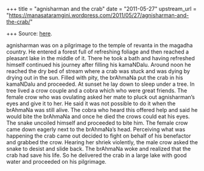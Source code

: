+++
title = "agnisharman and the crab"
date = "2011-05-27"
upstream_url = "https://manasataramgini.wordpress.com/2011/05/27/agnisharman-and-the-crab/"

+++
Source: [here](https://manasataramgini.wordpress.com/2011/05/27/agnisharman-and-the-crab/).

agnisharman was on a pilgrimage to the temple of revanta in the magadha country. He entered a forest full of refreshing foliage and then reached a pleasant lake in the middle of it. There he took a bath and having refreshed himself continued his journey after filling his kamaNDalu. Around noon he reached the dry bed of stream where a crab was stuck and was dying by drying out in the sun. Filled with pity, the brAhmaNa put the crab in his kamaNDalu and proceeded. At sunset he lay down to sleep under a tree. In tree lived a crow couple and a cobra which who were great friends. The female crow who was ovulating asked her mate to pluck out agnisharman’s eyes and give it to her. He said it was not possible to do it when the brAhmaNa was still alive. The cobra who heard this offered help and said he would bite the brAhmaNa and once he died the crows could eat his eyes. The snake uncoiled himself and proceeded to bite him. The female crow came down eagerly next to the brAhmaNa’s head. Perceiving what was happening the crab came out decided to fight on behalf of his benefactor and grabbed the crow. Hearing her shriek violently, the male crow asked the snake to desist and slide back. The brAhmaNa woke and realized that the crab had save his life. So he delivered the crab in a large lake with good water and proceeded on his pilgrimage.

